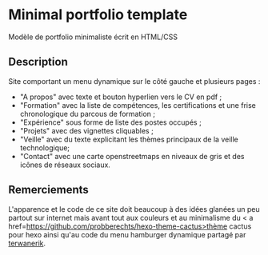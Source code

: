 # Minimal portfolio template

Modèle de portfolio minimaliste écrit en HTML/CSS 

## Description

Site comportant un menu dynamique sur le côté gauche et plusieurs pages :

* "A propos" avec texte et bouton hyperlien vers le CV en pdf ;
* "Formation" avec la liste de compétences, les certifications et une frise chronologique du parcous de formation ;
* "Expérience" sous forme de liste des postes occupés ;
* "Projets" avec des vignettes cliquables ;
* "Veille" avec du texte explicitant les thèmes principaux de la veille technologique;
* "Contact" avec une carte openstreetmaps en niveaux de gris et des icônes de réseaux sociaux.

## Remerciements

L'apparence et le code de ce site doit beaucoup à des idées glanées un peu partout sur internet mais avant tout aux couleurs et au minimalisme du < a href=https://github.com/probberechts/hexo-theme-cactus>thème cactus</a> pour hexo ainsi qu'au code du menu hamburger dynamique partagé par <a href=https://github.com/terwanerik>terwanerik</a>.
